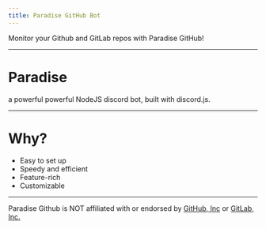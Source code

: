 ```yaml
---
title: Paradise GitHub Bot
---
```


Monitor your Github and GitLab repos with Paradise GitHub!

<Overview />

---

# Paradise
a powerful powerful NodeJS discord bot, built with discord.js.

---

# Why?
* Easy to set up
* Speedy and efficient
* Feature-rich
* Customizable

---

Paradise Github is NOT affiliated with or endorsed by [GitHub, Inc](https://github.com/) or [GitLab, Inc.](https://gitlab.com)

